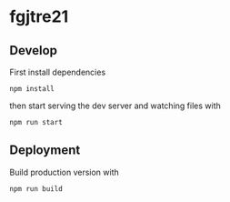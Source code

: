 # fgjtre21

## Develop

First install dependencies

```console
npm install
```

then start serving the dev server and watching files with

```console
npm run start
```

## Deployment

Build production version with

```console
npm run build
```
